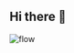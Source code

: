 ## Hi there 👋


![flow](https://user-images.githubusercontent.com/21979/229358649-5eb717c4-52fe-4b70-8136-f83c0feb4744.svg)
